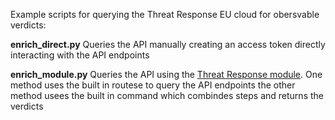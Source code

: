 Example scripts for querying the Threat Response EU cloud for obersvable verdicts:

**enrich_direct.py**
Queries the API manually creating an access token directly interacting with the API endpoints

**enrich_module.py**
Queries the API using the [Threat Response module](https://pypi.org/project/threatresponse/). One method uses the built in routese to query the API endpoints the other method usees the built in command which combindes steps and returns the verdicts